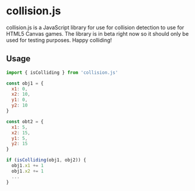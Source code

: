 # collision.js

collision.js is a JavaScript library for use for collision detection to use for HTML5 Canvas games. The library is in beta right now so it should only be used for testing purposes. Happy colliding!

## Usage

```javascript
import { isColliding } from 'collision.js'

const obj1 = {
  x1: 0,
  x2: 10,
  y1: 0,
  y2: 10
}

const obt2 = {
  x1: 5,
  x2: 15,
  y1: 5,
  y2: 15
}

if (isColliding(obj1, obj2)) {
  obj1.x1 += 1
  obj1.x2 += 1
  ...
}
```